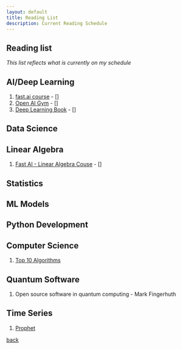 ```yaml
---
layout: default
title: Reading List
description: Current Reading Schedule
---
```


## Reading list

_This list reflects what is currently on my schedule_

## AI/Deep Learning
1. [fast.ai course](https://course.fast.ai/index.html) - []
2. [Open AI Gym](https://gym.openai.com/) - []
3. [Deep Learning Book](http://www.deeplearningbook.org/) - []

## Data Science

## Linear Algebra
1. [Fast AI - Linear Algebra Couse](https://github.com/fastai/numerical-linear-algebra) - []

## Statistics

## ML Models

## Python Development

## Computer Science
1. [Top 10 Algorithms](http://www.cs.fsu.edu/~lacher/courses/COT4401/notes/cise_v2_i1/index.html)

## Quantum Software

1. Open source software in quantum computing - Mark Fingerhuth

## Time Series
1. [Prophet](https://facebook.github.io/prophet/docs/quick_start.html)

[back](./)

